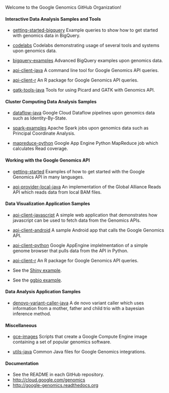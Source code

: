 Welcome to the Google Genomics GitHub Organization!

#### Interactive Data Analysis Samples and Tools

* [getting-started-bigquery](https://github.com/googlegenomics/getting-started-bigquery)
Example queries to show how to get started with genomics data in BigQuery.

* [codelabs](https://github.com/googlegenomics/codelabs)
Codelabs demonstrating usage of several tools and systems upon genomics data.

* [bigquery-examples](https://github.com/googlegenomics/bigquery-examples)
Advanced BigQuery examples upon genomics data.

* [api-client-java](https://github.com/googlegenomics/api-client-java)
A command line tool for Google Genomics API queries.

* [api-client-r](https://github.com/googlegenomics/api-client-r)
An R package for Google Genomics API queries.

* [gatk-tools-java](https://github.com/googlegenomics/gatk-tools-java)
Tools for using Picard and GATK with Genomics API.

#### Cluster Computing Data Analysis Samples

* [dataflow-java](https://github.com/googlegenomics/dataflow-java)
Google Cloud Dataflow pipelines upon genomics data such as Identity-By-State.

* [spark-examples](https://github.com/googlegenomics/spark-examples)
Apache Spark jobs upon genomics data such as Principal Coordinate Analysis.

* [mapreduce-python](https://github.com/googlegenomics/mapreduce-python)
Google App Engine Python MapReduce job which calculates Read coverage.

#### Working with the Google Genomics API

* [getting-started](https://github.com/googlegenomics/getting-started)
Examples of how to get started with the Google Genomics API in many languages.

* [api-provider-local-java](https://github.com/googlegenomics/api-provider-local-java)
An implementation of the Global Alliance Reads API which reads data from local BAM files.

#### Data Visualization Application Samples

* [api-client-javascript](https://github.com/googlegenomics/api-client-javascript)
A simple web application that demonstrates how javascript can be used to fetch data from the Genomics APIs.

* [api-client-android](https://github.com/googlegenomics/api-client-android)
A sample Android app that calls the Google Genomics API.

* [api-client-python](https://github.com/googlegenomics/api-client-python)
Google AppEngine implelmentation of a simple genome browser that pulls data from the API in Python.

* [api-client-r](https://github.com/googlegenomics/api-client-r)
An R package for Google Genomics API queries.
 * See the [Shiny example](https://github.com/googlegenomics/api-client-r/tree/master/shiny).
 * See the [ggbio example](https://github.com/googlegenomics/api-client-r/blob/master/inst/doc/PlottingAlignments.md).

#### Data Analysis Application Samples

* [denovo-variant-caller-java](https://github.com/googlegenomics/denovo-variant-caller-java)
A de novo variant caller which uses information from a mother, father and child trio with a bayesian inference method.

#### Miscellaneous

* [gce-images](https://github.com/googlegenomics/gce-images)
Scripts that create a Google Compute Engine image containing a set of popular genomics software.

* [utils-java](https://github.com/googlegenomics/utils-java)
Common Java files for Google Genomics integrations.

#### Documentation

* See the README in each GitHub repository.
* http://cloud.google.com/genomics
* http://google-genomics.readthedocs.org

